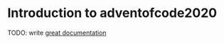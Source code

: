 # Introduction to adventofcode2020

TODO: write [great documentation](http://jacobian.org/writing/what-to-write/)

